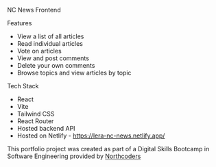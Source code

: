 NC News Frontend


Features

- View a list of all articles
- Read individual articles
- Vote on articles
- View and post comments
- Delete your own comments
- Browse topics and view articles by topic

Tech Stack

- React
- Vite
- Tailwind CSS
- React Router
- Hosted backend API
- Hosted on Netlify - https://lera-nc-news.netlify.app/

This portfolio project was created as part of a Digital Skills Bootcamp in Software Engineering provided by [Northcoders](https://northcoders.com/)
